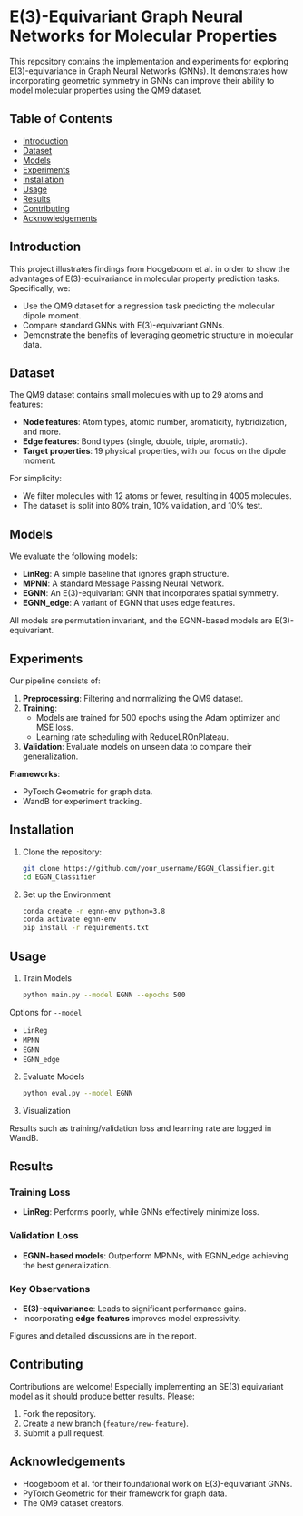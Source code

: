 # E(3)-Equivariant Graph Neural Networks for Molecular Properties

This repository contains the implementation and experiments for exploring E(3)-equivariance in Graph Neural Networks (GNNs). It demonstrates how incorporating geometric symmetry in GNNs can improve their ability to model molecular properties using the QM9 dataset.

## Table of Contents
- [Introduction](#introduction)
- [Dataset](#dataset)
- [Models](#models)
- [Experiments](#experiments)
- [Installation](#installation)
- [Usage](#usage)
- [Results](#results)
- [Contributing](#contributing)
- [Acknowledgements](#acknowledgements)

## Introduction

This project illustrates findings from Hoogeboom et al. in order to show the advantages of E(3)-equivariance in molecular property prediction tasks. Specifically, we:
- Use the QM9 dataset for a regression task predicting the molecular dipole moment.
- Compare standard GNNs with E(3)-equivariant GNNs.
- Demonstrate the benefits of leveraging geometric structure in molecular data.

## Dataset

The QM9 dataset contains small molecules with up to 29 atoms and features:
- **Node features**: Atom types, atomic number, aromaticity, hybridization, and more.
- **Edge features**: Bond types (single, double, triple, aromatic).
- **Target properties**: 19 physical properties, with our focus on the dipole moment.

For simplicity:
- We filter molecules with 12 atoms or fewer, resulting in 4005 molecules.
- The dataset is split into 80% train, 10% validation, and 10% test.

## Models

We evaluate the following models:
- **LinReg**: A simple baseline that ignores graph structure.
- **MPNN**: A standard Message Passing Neural Network.
- **EGNN**: An E(3)-equivariant GNN that incorporates spatial symmetry.
- **EGNN_edge**: A variant of EGNN that uses edge features.

All models are permutation invariant, and the EGNN-based models are E(3)-equivariant.

## Experiments

Our pipeline consists of:
1. **Preprocessing**: Filtering and normalizing the QM9 dataset.
2. **Training**:
   - Models are trained for 500 epochs using the Adam optimizer and MSE loss.
   - Learning rate scheduling with ReduceLROnPlateau.
3. **Validation**: Evaluate models on unseen data to compare their generalization.

**Frameworks**:
- PyTorch Geometric for graph data.
- WandB for experiment tracking.

## Installation

1. Clone the repository:
   ```bash
   git clone https://github.com/your_username/EGGN_Classifier.git
   cd EGGN_Classifier

2. Set up the Environment

   ```bash
   conda create -n egnn-env python=3.8
   conda activate egnn-env
   pip install -r requirements.txt

## Usage

1. Train Models
   ```bash
   python main.py --model EGNN --epochs 500

Options for `--model`
- `LinReg`
- `MPNN`
- `EGNN`
- `EGNN_edge`

2. Evaluate Models
   ```bash
   python eval.py --model EGNN

3. Visualization

Results such as training/validation loss and learning rate are logged in WandB.

## Results

### Training Loss
- **LinReg**: Performs poorly, while GNNs effectively minimize loss.

### Validation Loss
- **EGNN-based models**: Outperform MPNNs, with EGNN_edge achieving the best generalization.

### Key Observations
- **E(3)-equivariance**: Leads to significant performance gains.
- Incorporating **edge features** improves model expressivity.

Figures and detailed discussions are in the report.

## Contributing

Contributions are welcome! Especially implementing an SE(3) equivariant model as it should produce better results. Please:
1. Fork the repository.
2. Create a new branch (`feature/new-feature`).
3. Submit a pull request.

## Acknowledgements

- Hoogeboom et al. for their foundational work on E(3)-equivariant GNNs.
- PyTorch Geometric for their framework for graph data.
- The QM9 dataset creators.


